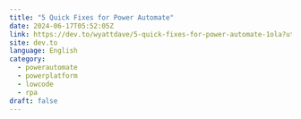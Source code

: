 ```yaml
---
title: "5 Quick Fixes for Power Automate"
date: 2024-06-17T05:52:05Z
link: https://dev.to/wyattdave/5-quick-fixes-for-power-automate-1ola?utm_medium=RSS&utm_source=news.12bit.vn
site: dev.to
language: English
category:
  - powerautomate
  - powerplatform
  - lowcode
  - rpa
draft: false
---
```

